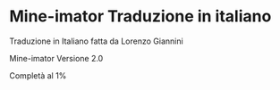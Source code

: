 # Mine-imator Traduzione in italiano
Traduzione in Italiano fatta da Lorenzo Giannini

Mine-imator Versione 2.0

Completà al 1%
